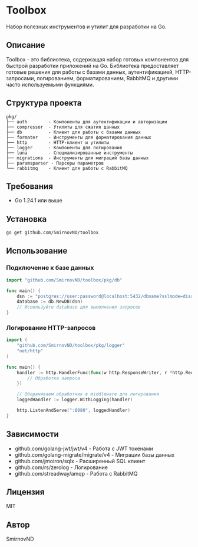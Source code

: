 # Toolbox

Набор полезных инструментов и утилит для разработки на Go.

## Описание

Toolbox - это библиотека, содержащая набор готовых компонентов для быстрой разработки приложений на Go. Библиотека предоставляет готовые решения для работы с базами данных, аутентификацией, HTTP-запросами, логированием, форматированием, RabbitMQ и другими часто используемыми функциями.

## Структура проекта

```
pkg/
├── auth        - Компоненты для аутентификации и авторизации
├── compressor  - Утилиты для сжатия данных
├── db          - Клиент для работы с базами данных
├── formater    - Инструменты для форматирования данных
├── http        - HTTP-клиент и утилиты
├── logger      - Компоненты для логирования
├── luna        - Специализированные инструменты
├── migrations  - Инструменты для миграций базы данных
├── paramsparser - Парсеры параметров
└── rabbitmq    - Клиент для работы с RabbitMQ
```

## Требования

- Go 1.24.1 или выше

## Установка

```bash
go get github.com/SmirnovND/toolbox
```

## Использование

### Подключение к базе данных

```go
import "github.com/SmirnovND/toolbox/pkg/db"

func main() {
    dsn := "postgres://user:password@localhost:5432/dbname?sslmode=disable"
    database := db.NewDB(dsn)
    // Используйте database для выполнения запросов
}
```

### Логирование HTTP-запросов

```go
import (
    "github.com/SmirnovND/toolbox/pkg/logger"
    "net/http"
)

func main() {
    handler := http.HandlerFunc(func(w http.ResponseWriter, r *http.Request) {
        // Обработка запроса
    })

    // Оборачиваем обработчик в middleware для логирования
    loggedHandler := logger.WithLogging(handler)

    http.ListenAndServe(":8080", loggedHandler)
}
```

## Зависимости

- github.com/golang-jwt/jwt/v4 - Работа с JWT токенами
- github.com/golang-migrate/migrate/v4 - Миграции базы данных
- github.com/jmoiron/sqlx - Расширенный SQL клиент
- github.com/rs/zerolog - Логирование
- github.com/streadway/amqp - Работа с RabbitMQ

## Лицензия

MIT

## Автор

SmirnovND
